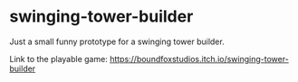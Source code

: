 # swinging-tower-builder

Just a small funny prototype for a swinging tower builder.

Link to the playable game: https://boundfoxstudios.itch.io/swinging-tower-builder
